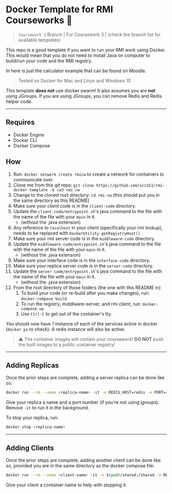 # Docker Template for RMI Courseworks 🐳

> `Coursework 3` Branch | For Coursework 3 | (check the branch list for available templates)

This repo is a good template if you want to run your RMI work using Docker. This would mean that you do not need to install Java on computer to build/run your code and the RMI registry.

In here is just the calculator example that can be found on Moodle.

> Tested on Docker for Mac and Linux and Windows 10

This template **does not** use docker swarm! It also assumes you are **not** using JGroups. If you are using JGroups, you can remove Redis and Redis helper code.

---

## Requires

  - Docker Engine
  - Docker CLI
  - Docker Compose

## How
1. Run: `docker network create rmicw` to create a network for containers to communicate over.
2. Clone me from this git repo: `git clone https://github.com/scc311/rmi-docker-template -b cw3 rmi-cw`
3. Change to the cloned root directory: `cd rmi-cw` (this should put you in the same directory as this README)
4. Make sure your client code is in the `client-code` directory.
5. Update the `client-code/entrypoint.sh`'s java command to the file with the name of the file with your `main` in it.
   - (without the .java extension)
6. Any reference to `localhost` in your client (specifically your rmi lookup), needs to be replaced with `DockerUtility.getRegistryHost()`.
7. Make sure your rmi server code is in the `middleware-code` directory.
8. Update the `middleware-code/entrypoint.sh`'s java command to the file with the name of the file with your `main` in it.
   - (without the .java extension)
9. Make sure your interface code is in the `interface-code` directory.
10. Make sure your replica server code is in the `server-code` directory.
11. Update the `server-code/entrypoint.sh`'s java command to the file with the name of the file with your `main` in it.
    - (without the .java extension)
12. From the root directory of those folders (the one with this README in)
    1. To build your code (or re-build after you make changes), run: `docker-compose build`
    2. To run the registry, middlware-server, and rmi client, run: `docker-compose up`
    3. Use `Ctrl-C` to get out of the container's tty.

You should now have 1 instance of each of the services active in docker (`docker ps` to check). A redis instance will also be active.

> ⚠️ The container images will contain your coursework! **DO NOT** push the built images to a public container registry!

---

## Adding Replicas

Once the prior steps are complete, adding a server replica can be done like so:
```bash
docker run --rm --name <replica-name> -it -e REDIS_HOST=redis -e PORT=<port number> --network rmicw rmicw-server
```
Give your replica a name and a port number (if you're not using jgroups). Remove `-it` to run it in the background.

To stop your replica, run:
```bash
docker stop <replica-name>
```

---

## Adding Clients

Once the prior steps are complete, adding another client can be done like so, provided you are in the same directory as the docker compose file:
```bash
docker run --rm --name <client-name> -it -v $(pwd)/shared:/shared -e REGISTRY_HOST=middleware-server --network rmicw rmicw-client
```
Give your client a container name to help with stopping it.
